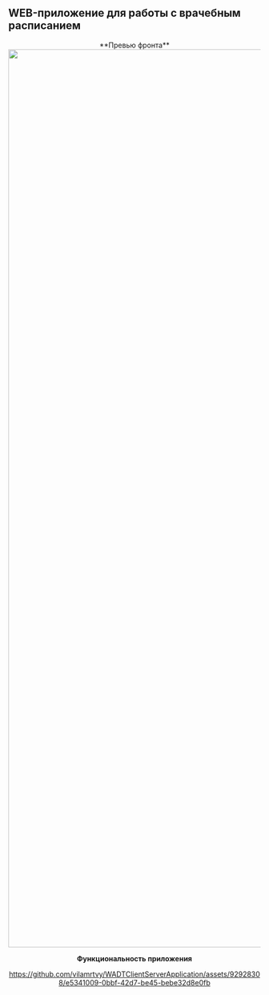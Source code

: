 ## WEB-приложение для работы с врачебным расписанием
<center>
**Превью фронта**

<img width="1792" alt="Снимок экрана 2024-02-21 в 00 25 15" src="https://github.com/vilamrtvy/WADTClientServerApplication/assets/92928308/3280c4f3-7f49-4b72-9fa4-e91a321510a9">

**Функциональность приложения**

https://github.com/vilamrtvy/WADTClientServerApplication/assets/92928308/e5341009-0bbf-42d7-be45-bebe32d8e0fb
</center>

